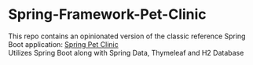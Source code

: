 # Spring-Framework-Pet-Clinic
This repo contains an opinionated version of the classic reference Spring Boot application: [Spring Pet Clinic](https://github.com/spring-projects/spring-petclinic) <br />
Utilizes Spring Boot along with Spring Data, Thymeleaf and H2 Database
